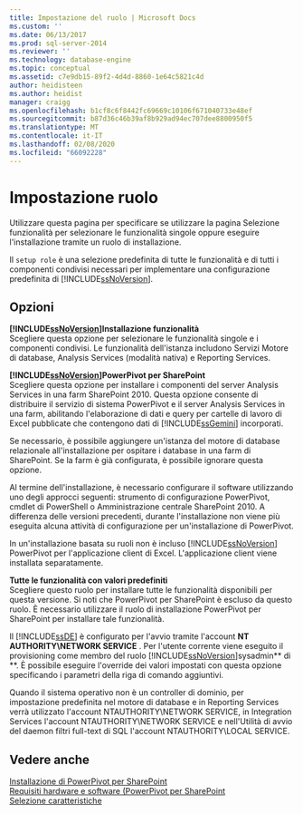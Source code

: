 ```yaml
---
title: Impostazione del ruolo | Microsoft Docs
ms.custom: ''
ms.date: 06/13/2017
ms.prod: sql-server-2014
ms.reviewer: ''
ms.technology: database-engine
ms.topic: conceptual
ms.assetid: c7e9db15-89f2-4d4d-8860-1e64c5821c4d
author: heidisteen
ms.author: heidist
manager: craigg
ms.openlocfilehash: b1cf8c6f8442fc69669c10106f671040733e48ef
ms.sourcegitcommit: b87d36c46b39af8b929ad94ec707dee8800950f5
ms.translationtype: MT
ms.contentlocale: it-IT
ms.lasthandoff: 02/08/2020
ms.locfileid: "66092228"
---
```

# <a name="setup-role"></a>Impostazione ruolo
  Utilizzare questa pagina per specificare se utilizzare la pagina Selezione funzionalità per selezionare le funzionalità singole oppure eseguire l'installazione tramite un ruolo di installazione.  
  
 Il `setup role` è una selezione predefinita di tutte le funzionalità e di tutti i componenti condivisi necessari per implementare una configurazione predefinita di [!INCLUDE[ssNoVersion](../../includes/ssnoversion-md.md)].  
  
## <a name="options"></a>Opzioni  
 **[!INCLUDE[ssNoVersion](../../includes/ssnoversion-md.md)]Installazione funzionalità**  
 Scegliere questa opzione per selezionare le funzionalità singole e i componenti condivisi. Le funzionalità dell'istanza includono Servizi Motore di database, Analysis Services (modalità nativa) e Reporting Services.  
  
 **[!INCLUDE[ssNoVersion](../../includes/ssnoversion-md.md)]PowerPivot per SharePoint**  
 Scegliere questa opzione per installare i componenti del server Analysis Services in una farm SharePoint 2010. Questa opzione consente di distribuire il servizio di sistema PowerPivot e il server Analysis Services in una farm, abilitando l'elaborazione di dati e query per cartelle di lavoro di Excel pubblicate che contengono dati di [!INCLUDE[ssGemini](../../includes/ssgemini-md.md)] incorporati.  
  
 Se necessario, è possibile aggiungere un'istanza del motore di database relazionale all'installazione per ospitare i database in una farm di SharePoint. Se la farm è già configurata, è possibile ignorare questa opzione.  
  
 Al termine dell'installazione, è necessario configurare il software utilizzando uno degli approcci seguenti: strumento di configurazione PowerPivot, cmdlet di PowerShell o Amministrazione centrale SharePoint 2010. A differenza delle versioni precedenti, durante l'installazione non viene più eseguita alcuna attività di configurazione per un'installazione di PowerPivot.  
  
 In un'installazione basata su ruoli non è incluso [!INCLUDE[ssNoVersion](../../includes/ssnoversion-md.md)] PowerPivot per l'applicazione client di Excel. L'applicazione client viene installata separatamente.  
  
 **Tutte le funzionalità con valori predefiniti**  
 Scegliere questo ruolo per installare tutte le funzionalità disponibili per questa versione. Si noti che PowerPivot per SharePoint è escluso da questo ruolo. È necessario utilizzare il ruolo di installazione PowerPivot per SharePoint per installare tale funzionalità.  
  
 Il [!INCLUDE[ssDE](../../includes/ssde-md.md)] è configurato per l'avvio tramite l'account **NT AUTHORITY\NETWORK SERVICE** . Per l'utente corrente viene eseguito il provisioning come membro del ruolo [!INCLUDE[ssNoVersion](../../includes/ssnoversion-md.md)]sysadmin** di **. È possibile eseguire l'override dei valori impostati con questa opzione specificando i parametri della riga di comando aggiuntivi.  
  
 Quando il sistema operativo non è un controller di dominio, per impostazione predefinita nel motore di database e in Reporting Services verrà utilizzato l'account NTAUTHORITY\NETWORK SERVICE, in Integration Services l'account NTAUTHORITY\NETWORK SERVICE e nell'Utilità di avvio del daemon filtri full-text di SQL l'account NTAUTHORITY\LOCAL SERVICE.  
  
## <a name="see-also"></a>Vedere anche  
 [Installazione di PowerPivot per SharePoint](https://go.microsoft.com/fwlink/?LinkId=206906)   
 [Requisiti hardware e software (PowerPivot per SharePoint](https://go.microsoft.com/fwlink/?LinkId=216823)   
 [Selezione caratteristiche](../../../2014/sql-server/install/feature-selection.md)  
  
  
